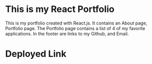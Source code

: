# This is my React Portfolio
This is my portfolio created with React.js. It contains an About page, Portfolio page. The Portfolio page contains a list of 4 of my favorite applications. In the footer are links to my Github, and Email.

# Deployed Link